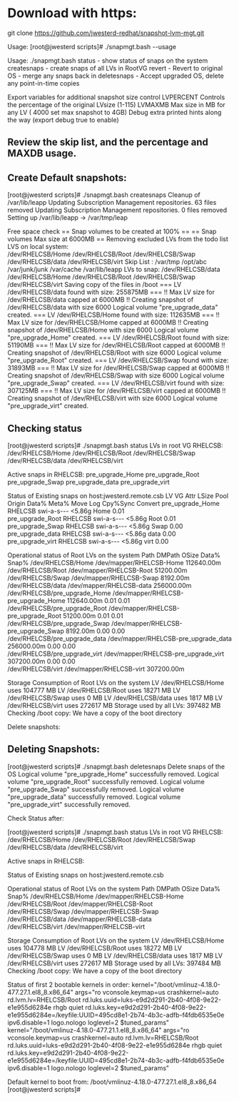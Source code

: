 # Download with https: 

git clone https://github.com/jwesterd-redhat/snapshot-lvm-mgt.git

Usage: 
[root@jwesterd scripts]# ./snapmgt.bash  --usage

Usage: ./snapmgt.bash
  status - show status of snaps on the system
  createsnaps - create snaps of all LVs in RootVG
  revert - Revert to original OS - merge any snaps back in
  deletesnaps - Accept upgraded OS, delete any point-in-time copies

Export variables for additional snapshot size control
  LVPERCENT    Controls the percentage of the original LVsize (1-115)
  LVMAXMB      Max size in MB for any LV ( 4000 set max snapshot to 4GB)
  Debug	       extra printed hints along the way (export debug true to enable)

## Review the skip list, and the percentage and MAXDB usage.

## Create Default snapshots: 

[root@jwesterd scripts]# ./snapmgt.bash  createsnaps
Cleanup of /var/lib/leapp
Updating Subscription Management repositories.
63 files removed
Updating Subscription Management repositories.
0 files removed
Setting up /var/lib/leapp -> /var/tmp/leap

Free space check
== Snap volumes to be created at 100% ==
== Snap volumes Max size at 6000MB ==
Removing excluded LVs from the todo list
LVS on local system:  
/dev/RHELCSB/Home
/dev/RHELCSB/Root
/dev/RHELCSB/Swap
/dev/RHELCSB/data
/dev/RHELCSB/virt
Skip List  : 
/var/tmp /opt/abc /var/junk/junk /var/cache /var/lib/leapp
LVs to snap: 
/dev/RHELCSB/data
/dev/RHELCSB/Home
/dev/RHELCSB/Root
/dev/RHELCSB/Swap
/dev/RHELCSB/virt
Saving copy of the files in /boot
=== LV /dev/RHELCSB/data found with size: 255875MB ===
  !! Max LV size for /dev/RHELCSB/data capped at 6000MB !!
  Creating snapshot of /dev/RHELCSB/data with size 6000
  Logical volume "pre_upgrade_data" created.
=== LV /dev/RHELCSB/Home found with size: 112635MB ===
  !! Max LV size for /dev/RHELCSB/Home capped at 6000MB !!
  Creating snapshot of /dev/RHELCSB/Home with size 6000
  Logical volume "pre_upgrade_Home" created.
=== LV /dev/RHELCSB/Root found with size: 51190MB ===
  !! Max LV size for /dev/RHELCSB/Root capped at 6000MB !!
  Creating snapshot of /dev/RHELCSB/Root with size 6000
  Logical volume "pre_upgrade_Root" created.
=== LV /dev/RHELCSB/Swap found with size: 31893MB ===
  !! Max LV size for /dev/RHELCSB/Swap capped at 6000MB !!
  Creating snapshot of /dev/RHELCSB/Swap with size 6000
  Logical volume "pre_upgrade_Swap" created.
=== LV /dev/RHELCSB/virt found with size: 307125MB ===
  !! Max LV size for /dev/RHELCSB/virt capped at 6000MB !!
  Creating snapshot of /dev/RHELCSB/virt with size 6000
  Logical volume "pre_upgrade_virt" created.

## Checking status

[root@jwesterd scripts]# ./snapmgt.bash  status
LVs in root VG RHELCSB: 
/dev/RHELCSB/Home
/dev/RHELCSB/Root
/dev/RHELCSB/Swap
/dev/RHELCSB/data
/dev/RHELCSB/virt

Active snaps in RHELCSB:
pre_upgrade_Home
pre_upgrade_Root
pre_upgrade_Swap
pre_upgrade_data
pre_upgrade_virt

Status of Existing snaps on host:jwesterd.remote.csb
  LV               VG      Attr       LSize  Pool Origin Data%  Meta%  Move Log Cpy%Sync Convert
  pre_upgrade_Home RHELCSB swi-a-s--- <5.86g      Home   0.01                                   
  pre_upgrade_Root RHELCSB swi-a-s--- <5.86g      Root   0.01                                   
  pre_upgrade_Swap RHELCSB swi-a-s--- <5.86g      Swap   0.00                                   
  pre_upgrade_data RHELCSB swi-a-s--- <5.86g      data   0.00                                   
  pre_upgrade_virt RHELCSB swi-a-s--- <5.86g      virt   0.00                                   

Operational status of Root LVs on the system
  Path                          DMPath                               OSize      Data%  Snap% 
  /dev/RHELCSB/Home             /dev/mapper/RHELCSB-Home             112640.00m              
  /dev/RHELCSB/Root             /dev/mapper/RHELCSB-Root              51200.00m              
  /dev/RHELCSB/Swap             /dev/mapper/RHELCSB-Swap               8192.00m              
  /dev/RHELCSB/data             /dev/mapper/RHELCSB-data             256000.00m              
  /dev/RHELCSB/pre_upgrade_Home /dev/mapper/RHELCSB-pre_upgrade_Home 112640.00m 0.01   0.01  
  /dev/RHELCSB/pre_upgrade_Root /dev/mapper/RHELCSB-pre_upgrade_Root  51200.00m 0.01   0.01  
  /dev/RHELCSB/pre_upgrade_Swap /dev/mapper/RHELCSB-pre_upgrade_Swap   8192.00m 0.00   0.00  
  /dev/RHELCSB/pre_upgrade_data /dev/mapper/RHELCSB-pre_upgrade_data 256000.00m 0.00   0.00  
  /dev/RHELCSB/pre_upgrade_virt /dev/mapper/RHELCSB-pre_upgrade_virt 307200.00m 0.00   0.00  
  /dev/RHELCSB/virt             /dev/mapper/RHELCSB-virt             307200.00m              

Storage Consumption of Root LVs on the system
LV /dev/RHELCSB/Home uses 104777 MB
LV /dev/RHELCSB/Root uses 18271 MB
LV /dev/RHELCSB/Swap uses 0 MB
LV /dev/RHELCSB/data uses 1817 MB
LV /dev/RHELCSB/virt uses 272617 MB
Storage used by all LVs: 397482 MB
Checking /boot copy:
We have a copy of the boot directory

Delete snapshots: 

## Deleting Snapshots: 

[root@jwesterd scripts]# ./snapmgt.bash  deletesnaps
Delete snaps of the OS
  Logical volume "pre_upgrade_Home" successfully removed.
  Logical volume "pre_upgrade_Root" successfully removed.
  Logical volume "pre_upgrade_Swap" successfully removed.
  Logical volume "pre_upgrade_data" successfully removed.
  Logical volume "pre_upgrade_virt" successfully removed.

Check Status after: 

[root@jwesterd scripts]# ./snapmgt.bash  status
LVs in root VG RHELCSB: 
/dev/RHELCSB/Home
/dev/RHELCSB/Root
/dev/RHELCSB/Swap
/dev/RHELCSB/data
/dev/RHELCSB/virt

Active snaps in RHELCSB:

Status of Existing snaps on host:jwesterd.remote.csb

Operational status of Root LVs on the system
  Path              DMPath                   OSize Data%  Snap% 
  /dev/RHELCSB/Home /dev/mapper/RHELCSB-Home                    
  /dev/RHELCSB/Root /dev/mapper/RHELCSB-Root                    
  /dev/RHELCSB/Swap /dev/mapper/RHELCSB-Swap                    
  /dev/RHELCSB/data /dev/mapper/RHELCSB-data                    
  /dev/RHELCSB/virt /dev/mapper/RHELCSB-virt                    

Storage Consumption of Root LVs on the system
LV /dev/RHELCSB/Home uses 104778 MB
LV /dev/RHELCSB/Root uses 18272 MB
LV /dev/RHELCSB/Swap uses 0 MB
LV /dev/RHELCSB/data uses 1817 MB
LV /dev/RHELCSB/virt uses 272617 MB
Storage used by all LVs: 397484 MB
Checking /boot copy:
We have a copy of the boot directory

 Status of first 2 bootable kernels in order: 
kernel="/boot/vmlinuz-4.18.0-477.27.1.el8_8.x86_64"
args="ro vconsole.keymap=us crashkernel=auto rd.lvm.lv=RHELCSB/Root rd.luks.uuid=luks-e9d2d291-2b40-4f08-9e22-e1e955d6284e rhgb quiet rd.luks.key=e9d2d291-2b40-4f08-9e22-e1e955d6284e=/keyfile:UUID=495cd8e1-2b74-4b3c-adfb-f4fdb6535e0e ipv6.disable=1 logo.nologo loglevel=2 $tuned_params"
kernel="/boot/vmlinuz-4.18.0-477.21.1.el8_8.x86_64"
args="ro vconsole.keymap=us crashkernel=auto rd.lvm.lv=RHELCSB/Root rd.luks.uuid=luks-e9d2d291-2b40-4f08-9e22-e1e955d6284e rhgb quiet rd.luks.key=e9d2d291-2b40-4f08-9e22-e1e955d6284e=/keyfile:UUID=495cd8e1-2b74-4b3c-adfb-f4fdb6535e0e ipv6.disable=1 logo.nologo loglevel=2 $tuned_params"

Default kernel to boot from: 
/boot/vmlinuz-4.18.0-477.27.1.el8_8.x86_64
[root@jwesterd scripts]#
